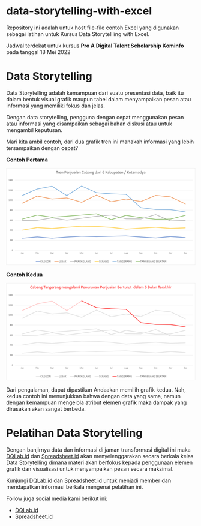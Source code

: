 # data-storytelling-with-excel
Repository ini adalah untuk host file-file contoh Excel yang digunakan sebagai latihan untuk Kursus Data Storytellling with Excel.

Jadwal terdekat untuk kursus **Pro A Digital Talent Scholarship Kominfo** pada tanggal 18 Mei 2022

Data Storytelling
=======
Data Storytelling adalah kemampuan dari suatu presentasi data, baik itu dalam bentuk visual grafik maupun tabel dalam menyampaikan pesan atau informasi yang memiliki fokus dan jelas.

Dengan data storytelling, pengguna dengan cepat menggunakan pesan atau informasi yang disampaikan sebagai bahan diskusi atau untuk mengambil keputusan.

Mari kita ambil contoh, dari dua grafik tren ini manakah informasi yang lebih tersampaikan dengan cepat? 

**Contoh Pertama**

![Grafik Satu](/assets/images/chart-enam-kabupaten-normal.png)

**Contoh Kedua**

![Grafik Dua](/assets/images/chart-fokus-ke-tangerang.png)

Dari pengalaman, dapat dipastikan Andaakan memilih grafik kedua. Nah, kedua contoh ini menunjukkan bahwa dengan data yang sama, namun dengan kemampuan mengelola atribut elemen grafik maka dampak yang dirasakan akan sangat berbeda.

Pelatihan Data Storytelling
=======

Dengan banjirnya data dan informasi di jaman transformasi digital ini maka [DQLab.id](https://www.dqlab.id/) dan [Spreadsheet.id](https://www.spreadsheet.id/) akan menyelenggarakan secara berkala kelas Data Storytelling dimana materi akan berfokus kepada penggunaan elemen grafik dan visualisasi untuk menyampaikan pesan secara maksimal.

Kunjungi [DQLab.id](https://www.dqlab.id/) dan [Spreadsheet.id](https://www.spreadsheet.id/) untuk menjadi member dan mendapatkan informasi berkala mengenai pelatihan ini.

Follow juga social media kami berikut ini:
- [DQLab.id](https://www.dqlab.id/)
- [Spreadsheet.id](https://www.instagram.com/spreadsheet.id/)
